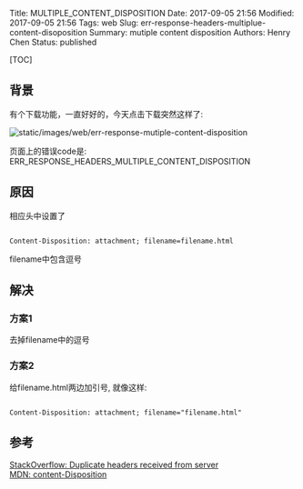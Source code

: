 Title: MULTIPLE_CONTENT_DISPOSITION 
Date: 2017-09-05 21:56 
Modified: 2017-09-05 21:56
Tags: web
Slug: err-response-headers-multiplue-content-disoposition
Summary: mutiple content disposition
Authors: Henry Chen
Status: published

[TOC]

## 背景
有个下载功能，一直好好的，今天点击下载突然这样了: 

![static/images/web/err-response-mutiple-content-disposition](/static/images/web/err-response-mutiple-content-disposition.jpeg)

页面上的错误code是: ERR_RESPONSE_HEADERS_MULTIPLE_CONTENT_DISPOSITION



## 原因

相应头中设置了

```

Content-Disposition: attachment; filename=filename.html
```

filename中包含逗号



## 解决

### 方案1

去掉filename中的逗号


### 方案2

给filename.html两边加引号, 就像这样: 

```

Content-Disposition: attachment; filename="filename.html"
```



## 参考
[StackOverflow: Duplicate headers received from server](https://stackoverflow.com/questions/13578428/duplicate-headers-received-from-server)  
[MDN: content-Disposition](https://developer.mozilla.org/zh-CN/docs/Web/HTTP/Headers/Content-Disposition)
